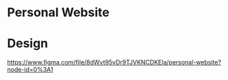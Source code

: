 # Personal Website

# Design
https://www.figma.com/file/8dWvt95vDr9TJVKNCDKEla/personal-website?node-id=0%3A1
